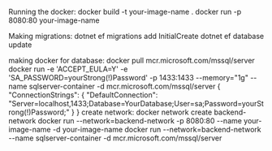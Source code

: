 Running the docker:
docker build -t your-image-name .
docker run -p 8080:80 your-image-name

Making migrations: dotnet ef migrations add InitialCreate
dotnet ef database update

making docker for database: 
docker pull mcr.microsoft.com/mssql/server
docker run -e 'ACCEPT_EULA=Y' -e 'SA_PASSWORD=yourStrong(!)Password' -p 1433:1433 --memory="1g" --name sqlserver-container -d mcr.microsoft.com/mssql/server
{
"ConnectionStrings": {
"DefaultConnection": "Server=localhost,1433;Database=YourDatabase;User=sa;Password=yourStrong(!)Password;"
}
}
create network: docker network create backend-network
docker run --network=backend-network -p 8080:80 --name your-image-name -d  your-image-name
docker run --network=backend-network --name sqlserver-container -d mcr.microsoft.com/mssql/server

